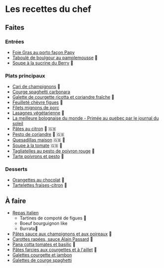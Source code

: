 
# Les recettes du chef

## Faites
### Entrées
- [Foie Gras au porto façon Papy](https://github.com/adrian3d/chef-recipes/blob/master/Recettes/Foie%20gras%20au%20porto%20fa%C3%A7on%20Papy.md)
- [Taboulé de boulgour au pamplemousse](https://www.amandinecooking.com/taboule-de-boulgour-au-pamplemousse.html) :carrot:
- [Soupe à la sucrine du Berry](https://github.com/adrian3d/chef-recipes/blob/master/Recettes/Soupe%20%C3%A0%20la%20sucrine%20du%20Berry.md) :carrot:

### Plats principaux
- [Cari de champignons](https://saveursetexperiences.blogspot.com/2017/07/cari-de-champignons-frais-la-creme-de.html) :carrot:
- [Courge spaghetti carbonara](https://github.com/adrian3d/chef-recipes/blob/master/Recettes/Courge%20spaghetti%20carbonara.md)
- [Galette de courgette ricotta et coriandre fraîche](https://www.lacuisinedujardin.com/recette/galettes-de-courgette-ricotta-et-coriandre-fraiche) :carrot:
- [Feuilleté chèvre figues](https://www.mangoandsalt.com/2019/09/19/feuilletes-chevre-affine-figue-fraiche-miel-de-foret/) :carrot:
- [Filets mignons de porc](https://github.com/adrian3d/chef-recipes/blob/master/Recettes/Filets%20mignon%20de%20porc.md)
- [Lasagnes végétarienne](https://twitter.com/EvpokPadding/status/1142034982359228423) :carrot:
- [La meilleure bolognaise du monde - Primée au quebec par le journal du soleil](http://marieestdanssonassiette.blogspot.com/2013/08/sauce-bolognaise-primee-la-meilleure-au.html)
- [Pâtes au citron](https://prettysimplesweet.com/lemon-cilantro-pasta/) :carrot: :gb:
- [Pesto de coriandre](https://www.taste.com.au/recipes/coriander-pesto/775c1052-59c9-4121-b605-3f14335747fd) :carrot: :gb:
- [Quesadillas maison](https://www.youtube.com/watch?v=ILb86PTrY28) :gb: :carrot:
- [Soupe à la tomate](https://www.youtube.com/watch?v=7BOOIqW9BQ4) :gb: :carrot:
- [Tagliatelles au pesto de poivron rouge](https://fr.chatelaine.com/recettes/pates-2/tagliatelles-au-pesto-de-poivron-rouge/) :carrot:
- [Tarte poivrons et pesto](http://www.lesfoodies.com/titelul/recette/tarte-poivrons-pesto) :carrot:

### Desserts
- [Orangettes au chocolat](https://www.lemonde.fr/les-recettes-du-monde/article/2019/04/05/les-orangettes-au-chocolat-la-recette-facile-d-anne-xiradakis_5446261_5324493.html) :carrot:
- [Tartelettes fraises-citron](https://github.com/adrian3d/chef-recipes/blob/master/Recettes/Tartelettes%20fraises-citron.md) :carrot:

## À faire
- [Repas italien](https://www.youtube.com/watch?v=l5F9WfVRluM)
	- Tartines de compoté de figues 🥕
	- Boeuf bourguignon like
	- Burrata🥕
- [Pâtes sauce aux champignons et aux poireaux](https://youtu.be/H6r65SHkpVs?t=507) 🥕
- [Carottes rapées, sauce Alain Passard](https://www.youtube.com/watch?v=dF0EkGoadtE) :carrot:
- [Pana cotta tomates et basilic](https://piao.fr/2020/07/une-recette-coloree-et-fraiche-pour-lete-panna-cotta-tomates-basilic/) :carrot:
- [Pâtes farcies aux courgettes et à l'aillet](https://mamscook.com/2016/04/22/pates-farcies-aux-courgettes-et-a-laillet/) :carrot:
- [Galettes courgette et jambon](https://magazine.laruchequiditoui.fr/legumologie/pique-nique-galettes-courgettes/)
- [Galettes de courge spaghetti](https://www.ptitchef.com/recettes/entree/galettes-de-courge-spaghetti-aux-oignons-et-fromage-fid-553177)
<!--stackedit_data:
eyJoaXN0b3J5IjpbMTY5MjMwODgwNCwxMDA2NTc2NzE1LDE4Nz
EwODI4MzksNzYyNTc4NTMxLDE4MzI1MTM3MDUsLTE4NDI4NDY4
NywzMDg4MDk2OV19
-->